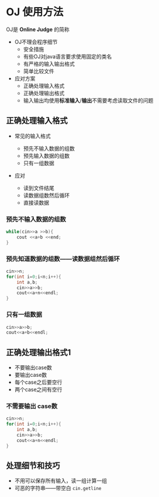 # OJ 使用方法

OJ是 **Online Judge** 的简称

* OJ不理会程序细节
  * 安全措施
  * 有些OJ对java语言要求使用固定的类名
  * 有严格的输入输出格式
  * 简单比较文件
* 应对方案
  * 正确处理输入格式
  * 正确处理输出格式
  * 输入输出均使用**标准输入**/**输出**不需要考虑读取文件的问题

## 正确处理输入格式

* 常见的输入格式
  * 预先不输入数据的组数
  * 预先输入数据的组数
  * 只有一组数据

* 应对
  * 读到文件结尾
  * 读数据组数然后循环
  * 直接读数据

### 预先不输入数据的组数

```c++
while(cin>>a >>b){
    cout <<a+b <<end;
}
```

### 预先知道数据的组数——读数据组然后循环

```c++
cin>>n;
for(int i=0;i<n;i++){
    int a,b;
    cin>>a>>b;
    cout<<a+n<<endl;
}

```

### 只有一组数据

```c++
cin>>a>>b;
cout<<a+b<<endl;
```

## 正确处理输出格式1 

* 不要输出case数
* 要输出case数
* 每个case之后要空行
* 两个case之间有空行

### 不需要输出 case数


```c++
cin>>n;
for(int i=0;i<n;i++){
    int a,b;
    cin>>a>>b;
    cout<<a+n<<endl;
}

```

## 处理细节和技巧

* 不用可以保存所有输入，读一组计算一组
* 可恶的字符串——带空白
  `cin.getline`
  